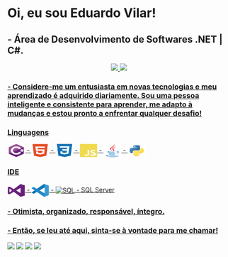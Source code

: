# Oi, eu sou Eduardo Vilar!
## - Área de Desenvolvimento de Softwares .NET | C#.

<div align="center">
  <a href="https://github.com/vilar95">
<img height="160em" src="https://github-readme-stats.vercel.app/api?username=vilar95&show_icons=true&theme=github_dark&include_all_commits=true&count_private=true"/>
<img height="160em" src="https://github-readme-stats.vercel.app/api/top-langs/?username=vilar95&layout=compact&langs_count=7&theme=github_dark"/>
</div>

### - Considere-me um entusiasta em novas tecnologias e meu aprendizado é adquirido diariamente. Sou uma pessoa inteligente e consistente para aprender, me adapto à mudanças e estou pronto a enfrentar qualquer desafio!
 
<h3> Linguagens </h3>
<div>
   <img align="center" alt="Csharp" height="30" width="40" src="https://raw.githubusercontent.com/devicons/devicon/master/icons/csharp/csharp-original.svg">
  - <img align="center" alt="Html5" height="30" width="40" src="https://raw.githubusercontent.com/devicons/devicon/master/icons/html5/html5-plain.svg">
  - <img align="center" alt="Css3" height="30" width="40" src="https://raw.githubusercontent.com/devicons/devicon/master/icons/css3/css3-plain.svg">
 - <img align="center" alt="javascript" height="30" width="40" src="https://raw.githubusercontent.com/devicons/devicon/master/icons/javascript/javascript-plain.svg">
 - <img align="center" alt="java" height="30" width="40" src="https://raw.githubusercontent.com/devicons/devicon/master/icons/java/java-original.svg">
 - <img align="center" alt="python" height="30" width="40" src="https://raw.githubusercontent.com/devicons/devicon/master/icons/python/python-original.svg">
</div>

<h3> IDE </h3>  
<div>
 <img align="center" alt="Visual Studio" height="30" width="40" src="https://raw.githubusercontent.com/devicons/devicon/9f4f5cdb393299a81125eb5127929ea7bfe42889/icons/visualstudio/visualstudio-plain.svg">
 - <img align="center" alt="VS code" height="30" width="40" src="https://raw.githubusercontent.com/devicons/devicon/9f4f5cdb393299a81125eb5127929ea7bfe42889/icons/vscode/vscode-original.svg">
  - <img align="center" alt="SQL" height="30" width="100" src=https://img.shields.io/badge/MySQL-00000F?style=for-the-badge&logo=mysql&logoColor=white>
  - SQL Server
</div>
  
### - Otimista, organizado, responsável, íntegro.

### - Então, se leu até aqui, sinta-se à vontade para me chamar!

<div>  
  <a href="https://api.whatsapp.com/send?phone=551195454705" target="_blank"><img src="https://img.shields.io/badge/WhatsApp-25D366?style=for-the-badge&logo=whatsapp&logoColor=white" target="_black"></a>
  <a href="mailto:e.vilar95@gmail.com" target="_blank"><img src="https://img.shields.io/badge/Gmail-D14836?style=for-the-badge&logo=gmail&logoColor=white" target="_black"></a>
  <a href="https://www.linkedin.com/in/eduardo-vilar-830050230/" target="_blank"><img src="https://img.shields.io/badge/LinkedIn-0077B5?style=for-the-badge&logo=linkedin&logoColor=white" target="_black"></a>
  <a href="https://github.com/vilar95" target="_blank"><img src="https://img.shields.io/badge/GitHub-100000?style=for-the-badge&logo=github&logoColor=white" target="_black"></a>
  </div>

